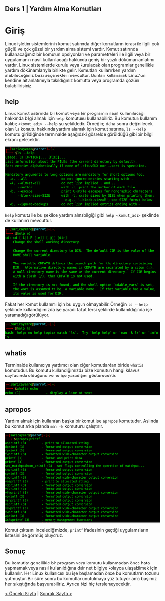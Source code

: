 ## Ders 1 | Yardım Alma Komutları

# Giriş

Linux işletim sistemlerinin komut satırında diğer komutların icrası ile ilgili çok güçlü ve çok güzel bir yardım alma sistemi vardır. Komut satırında kullanacağımız bir komutun opsiyonları ve parametreleri ile ilgili veya bir uygulamanın nasıl kullanılacağı hakkında geniş bir yazılı döküman anlatımı vardır. Linux sistemlerde kurulu veya kurulacak olan programlar genellikle yardım dökünamlarıyla birlikte gelir. Komutları kullanırken yardım alabileceğimiz bazı seçenekler mevcuttur. Bunları kullanarak Linux'un kendine ait anlatımıyla takıldığınız komutta veya programda çözüm bulabilirisiniz.

## help

Linux komut satırında bir komut veya bir programın nasıl kullanılacağı hakkında bilgi almak için `help` komutunu kullanabiliriz. Bu komutun kullanım kalıbı; `<komut_adı> --help` şu şekildedir. Örneğin; daha sonra değinilecek olan `ls` komutu hakkında yardım alamak için komut satırına, `ls --help` komutu girildiğinde terminalde aşağıdaki gösrelde görüldüğü gibi bir bilgi ekranı gelecektir. 

![help-img1](https://github.com/saricayemre/linuxkomutsatiridersleri-ders1/blob/main/resim/help-img1.png)

`help` komutu ile bu şekilde yardım alınabilgiği gibi `help <komut_adı>` şeklinde de kullanımı mevcuttur.

 ![help-img2](https://github.com/saricayemre/linuxkomutsatiridersleri-ders1/blob/main/resim/help-img2.png)

Fakat her komut kullanımı için bu uygun olmayabilir. Örneğin `ls --help` şeklinde kullandığımızda işe yaradı fakat tersi şeklinde kullanıldığında işe yaramadığı görülüyor.

 ![help-img3](https://github.com/saricayemre/linuxkomutsatiridersleri-ders1/blob/main/resim/help-img3.png)

## whatis

Terminalde kullanıcıya yardımcı olan diğer komutlardan biride `whatis` komutudur. Bu komutu kullandığımızda bize komutun hangi kılavuz sayfasında olduğunu ve ne işe yaradığını gösterecektir. 

 ![whatis-img1](https://github.com/saricayemre/linuxkomutsatiridersleri-ders1/blob/main/resim/whatis-img1.png)

## apropos

Yardım almak için kullanılan başka bir komut ise `apropos` komutudur. Aslında bu komut arka planda `man -k` komutunu çalıştırır. 

 ![apropos-img1](https://github.com/saricayemre/linuxkomutsatiridersleri-ders1/blob/main/resim/apropos-img1.png?raw=true)

Komut çıktısını incelediğimizde, `printf` ifadesinin geçtiği uygulamaların listesini de görmüş oluyoruz. 

## Sonuç

Bu komutlar genellikle bir program veya komutu kullanmadan önce hata yapmamak veya nasıl kullanıldığına dair net bilgiye kolayca ulaşabilmek için kullanılır. Her Linux kullanıcısı bu işe başlamadan önce bu komutların tozunu yutmuştur. Bir süre sonra bu komutlar unutulmaya yüz tutuyor ama başımız her sıkıştığında başvurabiliriz. Ayrıca bizi hiç terslemeyecektir. 

[< Önceki Sayfa](https://saricayemre.github.io/linuxkomutsatiridersleri/) | [Sonraki Sayfa >](https://saricayemre.github.io/linuxkomutsatiridersleri-ders2/)
